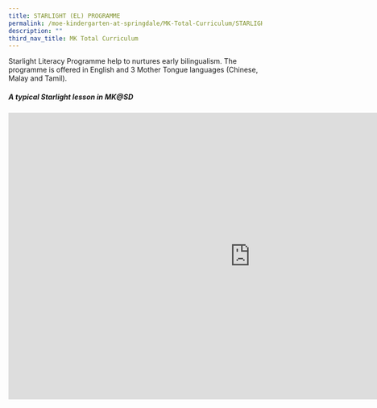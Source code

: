 ```yaml
---
title: STARLIGHT (EL) PROGRAMME
permalink: /moe-kindergarten-at-springdale/MK-Total-Curriculum/STARLIGHT-EL-PROGRAMME/
description: ""
third_nav_title: MK Total Curriculum
---
```

Starlight Literacy Programme help to nurtures early bilingualism. The programme is offered in English and 3 Mother Tongue languages (Chinese, Malay and Tamil).

##### A typical Starlight lesson in MK@SD

<iframe allowfullscreen="true" height="569" width="960" frameborder="0" src="https://docs.google.com/presentation/d/e/2PACX-1vTI-TMfSf4QxaTAs2wn2Z4mWx0Jd-Jcq2kYOp_dTtnvrFEY7mI7UeduBOVXcVPRMgIE5fqyfN8WCW3C/embed?start=false&amp;loop=false&amp;delayms=3000"></iframe>